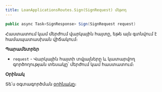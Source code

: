 ```yaml
---
title: LoanApplicationsRoutes.Sign(SignRequest) մեթոդ
---
```


```c#
public async Task<SignResponse> Sign(SignRequest request)
```

Հաստատում կամ մերժում վարկային հայտը, եթե այն գտնվում է համապատասխան վիճակում։

**Պարամետրեր**

* `request` - Վարկային հայտի տվյալները և կատարվող գործողության տեսակը՝ մերժում կամ հաստատում։

**Օրինակ**

Տե՛ս օգտագործման [օրինակը](../../examples/LoanApplicationsRoutes.md#օրինակ-2)։
